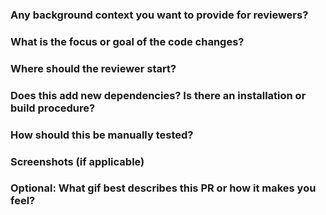 ### Any background context you want to provide for reviewers?


### What is the focus or goal of the code changes?


### Where should the reviewer start?


### Does this add new dependencies? Is there an installation or build procedure? 


### How should this be manually tested?


### Screenshots (if applicable)


### Optional: What gif best describes this PR or how it makes you feel?
